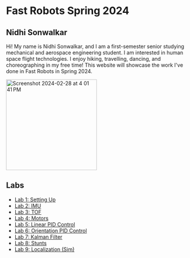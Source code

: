 # Fast Robots Spring 2024

## Nidhi Sonwalkar

Hi! My name is Nidhi Sonwalkar, and I am a first-semester senior studying mechanical and aerospace engineering student. I am interested in human space flight technologies. I enjoy hiking, travelling, dancing, and choreographing in my free time! This website will showcase the work I've done in Fast Robots in Spring 2024.

<img width="248" alt="Screenshot 2024-02-28 at 4 01 41 PM" src="https://github.com/ns14/ns14.github.io/assets/65001356/4181844c-ba95-4ec2-99c4-9c387cd22beb">

## Labs

- [Lab 1: Setting Up](/lab1)
- [Lab 2: IMU](/lab2)
- [Lab 3: TOF](/lab3)
- [Lab 4: Motors](/lab4)
- [Lab 5: Linear PID Control](/lab5)
- [Lab 6: Orientation PID Control](/lab6)
- [Lab 7: Kalman Filter](/lab7)
- [Lab 8: Stunts](/lab8)
- [Lab 9: Localization (Sim)](/lab9)
